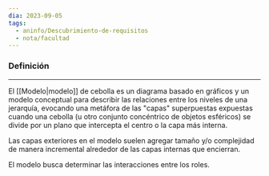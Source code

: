 ```yaml
---
dia: 2023-09-05
tags:
  - aninfo/Descubrimiento-de-requisitos
  - nota/facultad
---
```

### Definición
---
El [[Modelo|modelo]] de cebolla es un diagrama basado en gráficos y un modelo conceptual para describir las relaciones entre los niveles de una jerarquía, evocando una metáfora de las "capas" superpuestas expuestas cuando una cebolla (u otro conjunto concéntrico de objetos esféricos) se divide por un plano que intercepta el centro o la capa más interna. 

Las capas exteriores en el modelo suelen agregar tamaño y/o complejidad de manera incremental alrededor de las capas internas que encierran.

El modelo busca determinar las interacciones entre los roles.

